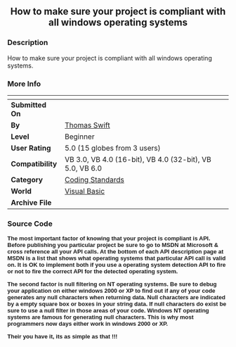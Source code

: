 ﻿<div align="center">

## How to make sure your project is compliant with all windows operating systems


</div>

### Description

How to make sure your project is compliant with all windows operating systems.
 
### More Info
 


<span>             |<span>
---                |---
**Submitted On**   |
**By**             |[Thomas Swift](https://github.com/Planet-Source-Code/PSCIndex/blob/master/ByAuthor/thomas-swift.md)
**Level**          |Beginner
**User Rating**    |5.0 (15 globes from 3 users)
**Compatibility**  |VB 3\.0, VB 4\.0 \(16\-bit\), VB 4\.0 \(32\-bit\), VB 5\.0, VB 6\.0
**Category**       |[Coding Standards](https://github.com/Planet-Source-Code/PSCIndex/blob/master/ByCategory/coding-standards__1-43.md)
**World**          |[Visual Basic](https://github.com/Planet-Source-Code/PSCIndex/blob/master/ByWorld/visual-basic.md)
**Archive File**   |[](https://github.com/Planet-Source-Code/thomas-swift-how-to-make-sure-your-project-is-compliant-with-all-windows-operating-systems__1-56903/archive/master.zip)





### Source Code

<p><font face="Arial" size="2"><b>The most important factor of knowing that your
project is compliant is API. Before publishing you particular project be sure to
go to MSDN at Microsoft &amp; cross reference all your API calls. At the bottom
of each API description page at MSDN is a list that shows what operating systems
that particular API call is valid on. It is OK to implement both if you use a
operating system detection API to fire or not to fire the correct API for the
detected operating system.</b></font></p>
<p><font face="Arial" size="2"><b>The second factor is null filtering on NT
operating systems. Be sure to debug your application on either windows 2000 or
XP to find out if any of your code generates any null characters when returning
data. Null characters are indicated by a empty square box or boxes in your
string data. If null characters do exist be sure to use a null filter in those
areas of your code. Windows NT operating systems are famous for generating null characters.
This is why most programmers now days either work in windows 2000 or XP.</b></font></p>
<p><font face="Arial" size="2"><b>Their you have it, its as simple as that !!!</b></font></p>

